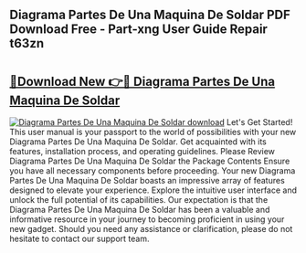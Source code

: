 ## Diagrama Partes De Una Maquina De Soldar PDF Download Free - Part-xng User Guide Repair t63zn

# <h2><a href="http://dfit2r.blite.top/?on=Diagrama+Partes+De+Una+Maquina+De+Soldar">🔗Download New 👉🔴 Diagrama Partes De Una Maquina De Soldar</a></h2>

[![Diagrama Partes De Una Maquina De Soldar download](https://i.imgur.com/lujVjoI.png)](http://dfit2r.blite.top/?on=Diagrama+Partes+De+Una+Maquina+De+Soldar)
Let's Get Started! This user manual is your passport to the world of possibilities with your new Diagrama Partes De Una Maquina De Soldar. Get acquainted with its features, installation process, and operating guidelines. Please Review Diagrama Partes De Una Maquina De Soldar the Package Contents Ensure you have all necessary components before proceeding. Your new Diagrama Partes De Una Maquina De Soldar boasts an impressive array of features designed to elevate your experience. Explore the intuitive user interface and unlock the full potential of its capabilities. Our expectation is that the Diagrama Partes De Una Maquina De Soldar has been a valuable and informative resource in your journey to becoming proficient in using your new gadget. Should you need any assistance or clarification, please do not hesitate to contact our support team.
